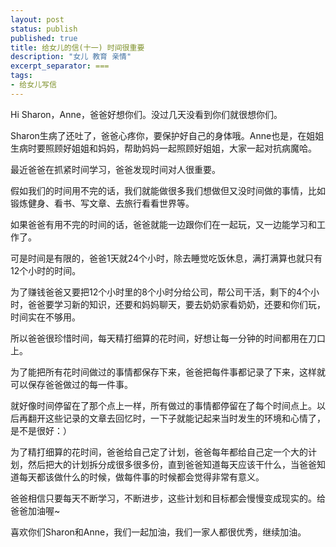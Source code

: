 ```yaml
---
layout: post
status: publish
published: true
title: 给女儿的信(十一) 时间很重要
description: "女儿 教育 亲情"
excerpt_separator: ===
tags:
- 给女儿写信
---
```



Hi Sharon，Anne，爸爸好想你们。没过几天没看到你们就很想你们。

Sharon生病了还吐了，爸爸心疼你，要保护好自己的身体哦。Anne也是，在姐姐生病时要照顾好姐姐和妈妈，帮助妈妈一起照顾好姐姐，大家一起对抗病魔哈。

最近爸爸在抓紧时间学习，爸爸发现时间对人很重要。

假如我们的时间用不完的话，我们就能做很多我们想做但又没时间做的事情，比如锻炼健身、看书、写文章、去旅行看看世界等。

如果爸爸有用不完的时间的话，爸爸就能一边跟你们在一起玩，又一边能学习和工作了。

可是时间是有限的，爸爸1天就24个小时，除去睡觉吃饭休息，满打满算也就只有12个小时的时间。

为了赚钱爸爸又要把12个小时里的8个小时分给公司，帮公司干活，剩下的4个小时，爸爸要学习新的知识，还要和妈妈聊天，要去奶奶家看奶奶，还要和你们玩，时间实在不够用。

所以爸爸很珍惜时间，每天精打细算的花时间，好想让每一分钟的时间都用在刀口上。

为了能把所有花时间做过的事情都保存下来，爸爸把每件事都记录了下来，这样就可以保存爸爸做过的每一件事。

就好像时间停留在了那个点上一样，所有做过的事情都停留在了每个时间点上。以后再翻开这些记录的文章去回忆时，一下子就能记起来当时发生的环境和心情了，是不是很好：）

为了精打细算的花时间，爸爸给自己定了计划，爸爸每年都给自己定一个大的计划，然后把大的计划拆分成很多很多份，直到爸爸知道每天应该干什么，当爸爸知道每天都该做什么的时候，做每件事的时候都会觉得非常有意义。

爸爸相信只要每天不断学习，不断进步，这些计划和目标都会慢慢变成现实的。给爸爸加油喔~

喜欢你们Sharon和Anne，我们一起加油，我们一家人都很优秀，继续加油。

